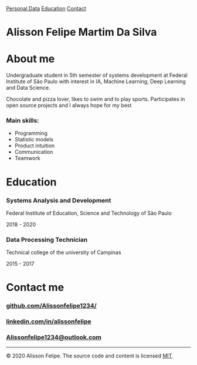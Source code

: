 [Personal Data](#about-me)
[Education](#education)
[Contact](#contact-me)

Alisson Felipe Martim Da Silva
==============================

# About me

Undergraduate student in 5th semester of systems development at Federal Institute of São Paulo with interest in IA, Machine Learning, Deep Learning and Data Science.

Chocolate and pizza lover, likes to swim and to play sports. Participates in open source projects and I always hope for my best

### Main skills:

*   Programming
*   Statistic models
*   Product intuition
*   Communication
*   Teamwork

# Education

### Systems Analysis and Development

Federal Institute of Education, Science and Technology of São Paulo

2018 - 2020

### Data Processing Technician

Technical college of the university of Campinas

2015 - 2017

# Contact me

### [github.com/Alissonfelipe1234/](https://github.com/Alissonfelipe1234/)

### [linkedin.com/in/alissonfelipe](http://linkedin.com/in/alissonfelipe)

### Alissonfelipe1234@outlook.com

* * *

© 2020 Alisson Felipe. The source code and content is licensed [MIT](http://opensource.org/licenses/mit-license.php).
